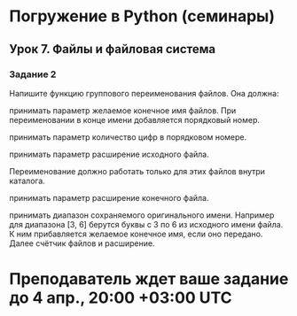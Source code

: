 # Погружение в Python (семинары)
## Урок 7. Файлы и файловая система

### Задание 2

Напишите функцию группового переименования файлов. Она должна:

принимать параметр желаемое конечное имя файлов. При переименовании в конце имени добавляется порядковый номер.

принимать параметр количество цифр в порядковом номере.

принимать параметр расширение исходного файла. 

Переименование должно работать только для этих файлов внутри каталога.

принимать параметр расширение конечного файла.

принимать диапазон сохраняемого оригинального имени. Например для диапазона [3, 6] берутся буквы с 3 по 6 из исходного имени файла. К ним прибавляется желаемое конечное имя, если оно передано. Далее счётчик файлов и расширение.

# Преподаватель ждет ваше задание до 4 апр., 20:00 +03:00 UTC
